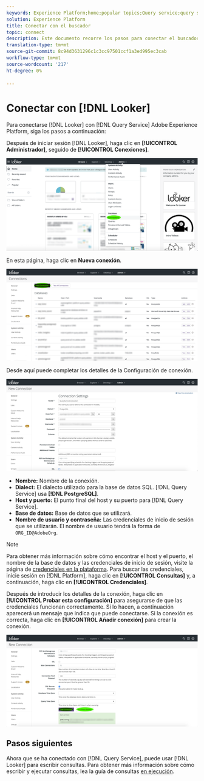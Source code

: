 ```yaml
---
keywords: Experience Platform;home;popular topics;Query service;query service;Looker;looker;connect to query service;
solution: Experience Platform
title: Conectar con el buscador
topic: connect
description: Este documento recorre los pasos para conectar el buscador con el servicio de Consulta de Adobe Experience Platform.
translation-type: tm+mt
source-git-commit: 8c94d3631296c1c3cc97501ccf1a3ed995ec3cab
workflow-type: tm+mt
source-wordcount: '217'
ht-degree: 0%

---
```



# Conectar con [!DNL Looker]

Para conectarse [!DNL Looker] con [!DNL Query Service] Adobe Experience Platform, siga los pasos a continuación:

Después de iniciar sesión [!DNL Looker], haga clic en **[!UICONTROL Administrador]**, seguido de **[!UICONTROL Conexiones]**.

![](../images/clients/looker/click-admin-connections.png)

En esta página, haga clic en **Nueva conexión**.

![](../images/clients/looker/click-new-connection.png)

Desde aquí puede completar los detalles de la Configuración de conexión.

![](../images/clients/looker/new-connection.png)

- **Nombre:** Nombre de la conexión.
- **Dialect:** El dialecto utilizado para la base de datos SQL. [!DNL Query Service] usa **[!DNL PostgreSQL]**.
- **Host y puerto:** El punto final del host y su puerto para [!DNL Query Service].
- **Base de datos:** Base de datos que se utilizará.
- **Nombre de usuario y contraseña:** Las credenciales de inicio de sesión que se utilizarán. El nombre de usuario tendrá la forma de `ORG_ID@AdobeOrg`.

>[!NOTE]
>
>Para obtener más información sobre cómo encontrar el host y el puerto, el nombre de la base de datos y las credenciales de inicio de sesión, visite la página de [credenciales en la plataforma](https://platform.adobe.com/query/configuration). Para buscar las credenciales, inicie sesión en [!DNL Platform], haga clic en **[!UICONTROL Consultas]** y, a continuación, haga clic en **[!UICONTROL Credenciales]**.

Después de introducir los detalles de la conexión, haga clic en **[!UICONTROL Probar esta configuración]** para asegurarse de que las credenciales funcionan correctamente. Si lo hacen, a continuación aparecerá un mensaje que indica que puede conectarse. Si la conexión es correcta, haga clic en **[!UICONTROL Añadir conexión]** para crear la conexión.

![](../images/clients/looker/click-test-connection.png)

## Pasos siguientes

Ahora que se ha conectado con [!DNL Query Service], puede usar [!DNL Looker] para escribir consultas. Para obtener más información sobre cómo escribir y ejecutar consultas, lea la guía de consultas [en ejecución](../creating-queries/creating-queries.md).